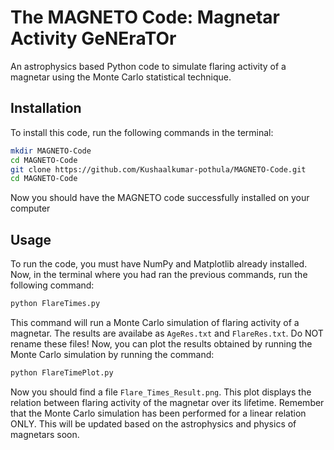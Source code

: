 # The MAGNETO Code: Magnetar Activity GeNEraTOr
An astrophysics based Python code to simulate flaring activity of a magnetar using the Monte Carlo statistical technique.

## Installation
To install this code, run the following commands in the terminal:
```bash
mkdir MAGNETO-Code
cd MAGNETO-Code
git clone https://github.com/Kushaalkumar-pothula/MAGNETO-Code.git
cd MAGNETO-Code
```
Now you should have the MAGNETO code successfully installed on your computer

## Usage
To run the code, you must have NumPy and Matplotlib already installed.
Now, in the terminal where you had ran the previous commands, run the following command:
```bash
python FlareTimes.py
```
This command will run a Monte Carlo simulation of flaring activity of a magnetar. The results are availabe as ```AgeRes.txt``` and ```FlareRes.txt```. Do NOT rename these files!
Now, you can plot the results obtained by running the Monte Carlo simulation by running the command:
```bash
python FlareTimePlot.py
```
Now you should find a file ```Flare_Times_Result.png```. This plot displays the relation between flaring activity of the magnetar over its lifetime.
Remember that the Monte Carlo simulation has been performed for a linear relation ONLY. This will be updated based on the astrophysics and physics of magnetars soon.
